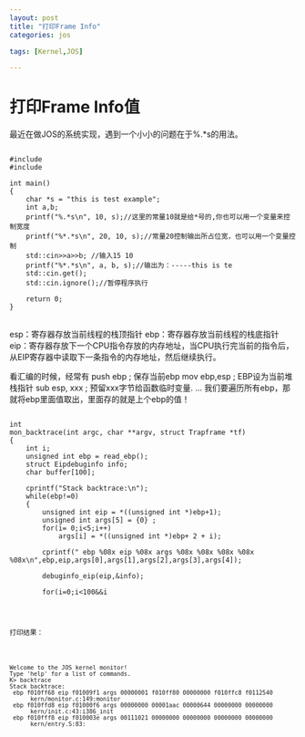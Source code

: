 ```yaml
---
layout: post
title: "打印Frame Info"
categories: jos

tags: [Kernel,JOS]

---
```

打印Frame Info值
================
最近在做JOS的系统实现，遇到一个小小的问题在于%.*s的用法。
<pre>
<code>
#include <cstdio>
#include <iostream>
 
int main()
{    
    char *s = "this is test example";
    int a,b;
    printf("%.*s\n", 10, s);//这里的常量10就是给*号的,你也可以用一个变量来控制宽度
    printf("%*.*s\n", 20, 10, s);//常量20控制输出所占位宽，也可以用一个变量控制
    std::cin>>a>>b; //输入15 10
    printf("%*.*s\n", a, b, s);//输出为：-----this is te
    std::cin.get();
    std::cin.ignore();//暂停程序执行
 
    return 0;
}
</code>
</pre>
esp：寄存器存放当前线程的栈顶指针
ebp：寄存器存放当前线程的栈底指针
eip：寄存器存放下一个CPU指令存放的内存地址，当CPU执行完当前的指令后，从EIP寄存器中读取下一条指令的内存地址，然后继续执行。

看汇编的时候，经常有
push ebp ; 保存当前ebp
mov ebp,esp ; EBP设为当前堆栈指针
sub esp, xxx ; 预留xxx字节给函数临时变量.
…
我们要遍历所有ebp，那就将ebp里面值取出，里面存的就是上个ebp的值！
<pre><code>
int
mon_backtrace(int argc, char **argv, struct Trapframe *tf)
{
    int i;
    unsigned int ebp = read_ebp();
    struct Eipdebuginfo info;
    char buffer[100];
                                                                                                                                               
    cprintf("Stack backtrace:\n");
    while(ebp!=0)
    {   
        unsigned int eip = *((unsigned int *)ebp+1);
        unsigned int args[5] = {0} ;
        for(i= 0;i<5;i++)
            args[i] = *((unsigned int *)ebp+ 2 + i); 
     
        cprintf(" ebp %08x eip %08x args %08x %08x %08x %08x %08x\n",ebp,eip,args[0],args[1],args[2],args[3],args[4]);
     
        debuginfo_eip(eip,&info);
 
        for(i=0;i<100&&i<info.eip_fn_namelen;i++)
            buffer[i] = info.eip_fn_name[i];
        buffer[i] = '\0';
 
        cprintf("      %s:%d:%.*s+%d\n",info.eip_file, info.eip_line, info.eip_fn_namelen ,info.eip_fn_name ,eip-info.eip_fn_addr);
              
        ebp = *((unsigned int *)ebp);
    }       
    return 0;
}  
</code></pre>
打印结果：
<pre><code>
Welcome to the JOS kernel monitor!
Type 'help' for a list of commands.
K> backtrace
Stack backtrace:
 ebp f010ff68 eip f01009f1 args 00000001 f010ff80 00000000 f010ffc8 f0112540
      kern/monitor.c:149:monitor 
 ebp f010ffd8 eip f01000f6 args 00000000 00001aac 00000644 00000000 00000000
      kern/init.c:43:i386_init 
 ebp f010fff8 eip f010003e args 00111021 00000000 00000000 00000000 00000000
      kern/entry.S:83:<unknown> 
</code></pre>
